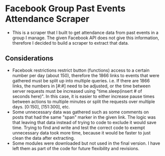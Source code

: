 # Facebook Group Past Events Attendance Scraper
  - This is a scraper that I built to get attendance data from past events in a group I manage. The given Facebook API does not give this information, 
    therefore I decided to build a scraper to extract that data.
## Considerations
  - Facebook restrictions restrict button (functions) access to a certain number per day (about 150), therefore the 1866 links to events that were gathered must be split up into 
    multiple queries. i.e. If there are 1866 links, the numbers in [#:#] need to be adjusted, or the time between server requests must be increased using "time.sleep(insert # of seconds here)".
    In this case, it is easier to either increase pause times between actions to multiple minutes or split the requests over multiple days. [0:150], [151:300], etc.
  - Some unnecessary data was gathered such as some comments on posts that had the same "span" marker in the given link. 
    The logic was that leaving that data instead of trying to code to exclude it would save time. Trying to find and write and test the correct code to exempt unnecessary data took more time, because it would be faster to just clean the data after extracting.
  - Some modules were downloaded but not used in the final version. I have left them as part of the code for future flexibility and revisions. 
